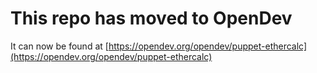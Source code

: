 # This repo has moved to OpenDev

It can now be found at [https://opendev.org/opendev/puppet-ethercalc](https://opendev.org/opendev/puppet-ethercalc)
